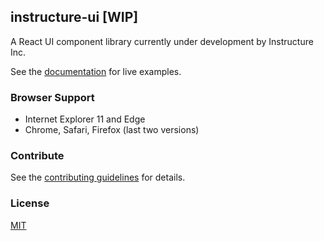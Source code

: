 ## instructure-ui [WIP]

A React UI component library currently under development by Instructure Inc.

See the [documentation](http://instructure.github.io/instructure-ui/) for live examples.

### Browser Support

- Internet Explorer 11 and Edge
- Chrome, Safari, Firefox (last two versions)

### Contribute

See the [contributing guidelines](http://instructure.github.io/instructure-ui/#contributing) for details.

### License

[MIT](LICENSE)
